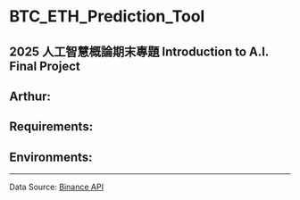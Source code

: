 # BTC_ETH_Prediction_Tool
## 2025 人工智慧概論期末專題  Introduction to A.I. Final Project
## Arthur: 
## Requirements:
## Environments:

---
Data Source: [Binance API](https://github.com/binance/binance-public-data)

